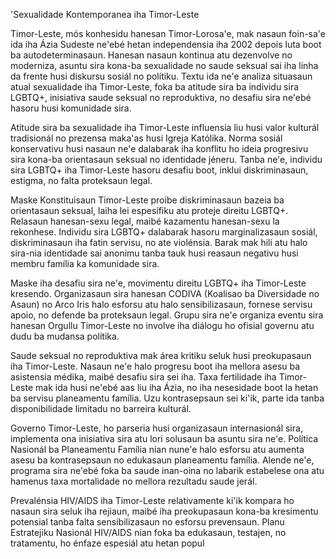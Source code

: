 'Sexualidade Kontemporanea iha Timor-Leste

Timor-Leste, mós konhesidu hanesan Timor-Lorosa'e, mak nasaun foin-sa'e ida iha Ázia Sudeste ne'ebé hetan independensia iha 2002 depois luta boot ba autodeterminasaun. Hanesan nasaun kontinua atu dezenvolve no moderniza, asuntu sira kona-ba sexualidade no saude seksual sai iha linha da frente husi diskursu sosiál no polítiku. Textu ida ne'e analiza situasaun atual sexualidade iha Timor-Leste, foka ba atitude sira ba individu sira LGBTQ+, inisiativa saude seksual no reproduktiva, no desafiu sira ne'ebé hasoru husi komunidade sira.

Atitude sira ba sexualidade iha Timor-Leste influensia liu husi valor kulturál tradisionál no prezensa maka'as husi Igreja Katólika. Norma sosiál konservativu husi nasaun ne'e dalabarak iha konflitu ho ideia progresivu sira kona-ba orientasaun seksual no identidade jéneru. Tanba ne'e, individu sira LGBTQ+ iha Timor-Leste hasoru desafiu boot, inklui diskriminasaun, estigma, no falta proteksaun legal.

Maske Konstituisaun Timor-Leste proibe diskriminasaun bazeia ba orientasaun seksual, laiha lei espesífiku atu proteje direitu LGBTQ+. Relasaun hanesan-sexu legal, maibé kazamentu hanesan-sexu la rekonhese. Individu sira LGBTQ+ dalabarak hasoru marginalizasaun sosiál, diskriminasaun iha fatin servisu, no ate violénsia. Barak mak hili atu halo sira-nia identidade sai anonimu tanba tauk husi reasaun negativu husi membru família ka komunidade sira.

Maske iha desafiu sira ne'e, movimentu direitu LGBTQ+ iha Timor-Leste kresendo. Organizasaun sira hanesan CODIVA (Koalisao ba Diversidade no Asaun) no Arco Iris halo esforsu atu halo sensibilizasaun, fornese servisu apoio, no defende ba proteksaun legal. Grupu sira ne'e organiza eventu sira hanesan Orgullu Timor-Leste no involve iha diálogu ho ofisial governu atu dudu ba mudansa polítika.

Saude seksual no reproduktiva mak área kritiku seluk husi preokupasaun iha Timor-Leste. Nasaun ne'e halo progresu boot iha mellora asesu ba asistensia médika, maibé desafiu sira sei iha. Taxa fertilidade iha Timor-Leste mak ida husi ne'ebé aas liu iha Ázia, no iha nesesidade boot la hetan ba servisu planeamentu família. Uzu kontrasepsaun sei ki'ik, parte ida tanba disponibilidade limitadu no barreira kulturál.

Governo Timor-Leste, ho parseria husi organizasaun internasionál sira, implementa ona inisiativa sira atu lori solusaun ba asuntu sira ne'e. Política Nasionál ba Planeamentu Família nian nune'e halo esforsu atu aumenta asesu ba kontrasepsaun no edukasaun planeamentu família. Alende ne'e, programa sira ne'ebé foka ba saude inan-oina no labarik estabelese ona atu hamenus taxa mortalidade no mellora rezultadu saude jerál.

Prevalénsia HIV/AIDS iha Timor-Leste relativamente ki'ik kompara ho nasaun sira seluk iha rejiaun, maibé iha preokupasaun kona-ba kresimentu potensial tanba falta sensibilizasaun no esforsu prevensaun. Planu Estratejiku Nasionál HIV/AIDS nian foka ba edukasaun, testajen, no tratamentu, ho énfaze espesiál atu hetan popul